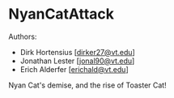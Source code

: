 NyanCatAttack
=============

Authors:
- Dirk Hortensius [dirker27@vt.edu]
- Jonathan Lester [jonal90@vt.edu]
- Erich Alderfer  [erichald@vt.edu]

Nyan Cat's demise, and the rise of Toaster Cat!

